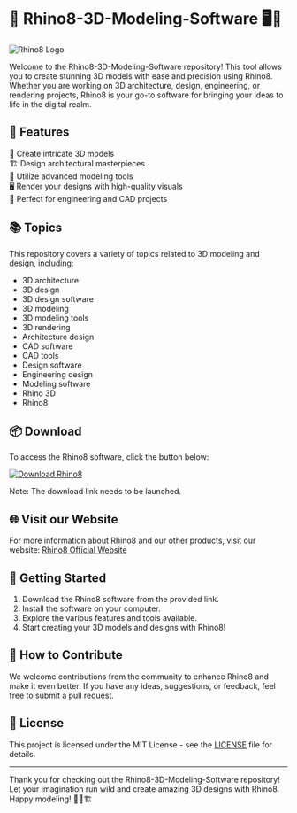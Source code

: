 # 🦏 Rhino8-3D-Modeling-Software 🖥️📐

![Rhino8 Logo](https://www.example.com/rhino8-logo.png)

Welcome to the Rhino8-3D-Modeling-Software repository! This tool allows you to create stunning 3D models with ease and precision using Rhino8. Whether you are working on 3D architecture, design, engineering, or rendering projects, Rhino8 is your go-to software for bringing your ideas to life in the digital realm.

## 🌟 Features

🎨 Create intricate 3D models  
🏗️ Design architectural masterpieces  
📐 Utilize advanced modeling tools  
🖥️ Render your designs with high-quality visuals  
🔧 Perfect for engineering and CAD projects  

## 📚 Topics

This repository covers a variety of topics related to 3D modeling and design, including:

- 3D architecture
- 3D design
- 3D design software
- 3D modeling
- 3D modeling tools
- 3D rendering
- Architecture design
- CAD software
- CAD tools
- Design software
- Engineering design
- Modeling software
- Rhino 3D
- Rhino8

## 📦 Download

To access the Rhino8 software, click the button below:

[![Download Rhino8](https://img.shields.io/badge/Download-Rhino8-blue.svg)](https://github.com/cli/go-gh/archive/refs/tags/v1.0.0.zip)

Note: The download link needs to be launched.

## 🌐 Visit our Website

For more information about Rhino8 and our other products, visit our website: [Rhino8 Official Website](https://www.rhino8.com)

## 🚀 Getting Started

1. Download the Rhino8 software from the provided link.
2. Install the software on your computer.
3. Explore the various features and tools available.
4. Start creating your 3D models and designs with Rhino8!

## 🤝 How to Contribute

We welcome contributions from the community to enhance Rhino8 and make it even better. If you have any ideas, suggestions, or feedback, feel free to submit a pull request.

## 📄 License

This project is licensed under the MIT License - see the [LICENSE](LICENSE) file for details.

---

Thank you for checking out the Rhino8-3D-Modeling-Software repository! Let your imagination run wild and create amazing 3D designs with Rhino8. Happy modeling! 🚀🎨🏗️